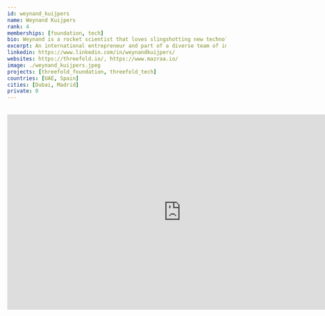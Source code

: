 ```yaml
---
id: weynand_kuijpers
name: Weynand Kuijpers
rank: 4
memberships: [foundation, tech]
bio: Weynand is a rocket scientist that loves slingshotting new technologies into customer-centric orbits. He has been working with teams at the start of the internet and spent the celebration of the year 2000 sitting in a datacenter.  Nothing happened there and then but in the following years he developed a growing interest to help, optimise and simplify the world of IT. First follower, team player and very passionate about bringing equal opportunities to young talent around the world. For Weynand, the Internet is where the next generation will expand their minds and innovate. He experienced this first-hand when his son outsmarted him by learning online how to boil an egg in a microwave. Such learning ability should be available globally, sustainably and efficiently.
excerpt: An international entrepreneur and part of a diverse team of innovators.
linkedin: https://www.linkedin.com/in/weynandkuijpers/
websites: https://threefold.io/, https://www.mazraa.io/
image: ./weynand_kuijpers.jpeg
projects: [threefold_foundation, threefold_tech]
countries: [UAE, Spain]
cities: [Dubai, Madrid]
private: 0
---
```


<BR>

<iframe src="https://player.vimeo.com/video/414000468" width="800" height="450" frameborder="0" allow="autoplay; fullscreen" allowfullscreen></iframe>

<BR>

